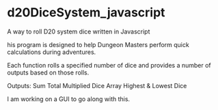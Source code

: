 d20DiceSystem_javascript
========================

A way to roll D20 system dice written in Javascript

his program is designed to help Dungeon Masters perform
quick calculations during adventures.

Each function rolls a specified number of dice and provides a number of
outputs based on those rolls.

Outputs:
	Sum
	Total Multiplied
	Dice Array
	Highest & Lowest Dice


I am working on a GUI to go along with this.
